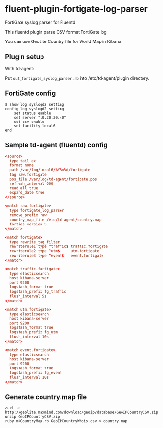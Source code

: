 fluent-plugin-fortigate-log-parser
==================================

FortiGate syslog parser for Fluentd

This fluentd plugin parse CSV format FortiGate log

You can use GeoLite Country file for World Map in Kibana.

## Plugin setup

With td-agent:

Put `out_fortigate_syslog_parser.rb` into /etc/td-agent/plugin directory.

## FortiGate config

```
$ show log syslogd2 setting
config log syslogd2 setting
    set status enable
    set server "10.20.30.40"
    set csv enable
    set facility local6
end
```

## Sample td-agent (fluentd) config

```:td-agent.conf
<source>
  type tail_ex
  format none
  path /var/log/local6/%Y%m%d/fortigate
  tag raw.fortigate
  pos_file /var/log/td-agent/fortidate.pos
  refresh_interval 600
  read_all true
  expand_date true
</source>

<match raw.fortigate>
  type fortigate_log_parser
  remove_prefix raw
  country_map_file /etc/td-agent/country.map
  fortios_version 5
</match>

<match fortigate>
  type rewrite_tag_filter
  rewriterule1 type ^traffic$ traffic.fortigate
  rewriterule2 type ^utm$     utm.fortigate
  rewriterule3 type ^event$   event.fortigate
</match>

<match traffic.fortigate>
  type elasticsearch
  host kibana-server
  port 9200
  logstash_format true
  logstash_prefix fg_traffic
  flush_interval 5s
</match>

<match utm.fortigate>
  type elasticsearch
  host kibana-server
  port 9200
  logstash_format true
  logstash_prefix fg_utm
  flush_interval 10s
</match>

<match event.fortigate>
  type elasticsearch
  host kibana-server
  port 9200
  logstash_format true
  logstash_prefix fg_event
  flush_interval 10s
</match>
```

## Generate country.map file

```
curl -O http://geolite.maxmind.com/download/geoip/database/GeoIPCountryCSV.zip
unzip GeoIPCountryCSV.zip
ruby mkCountryMap.rb GeoIPCountryWhois.csv > country.map
```
